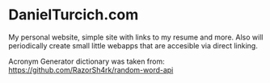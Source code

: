 # DanielTurcich.com
My personal website, simple site with links to my resume and more. Also will periodically create small little webapps that are accesible via direct linking.

Acronym Generator dictionary was taken from: https://github.com/RazorSh4rk/random-word-api

